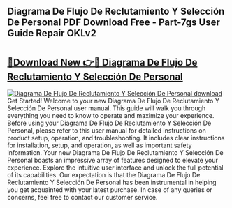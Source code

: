 ## Diagrama De Flujo De Reclutamiento Y Selección De Personal PDF Download Free - Part-7gs User Guide Repair OKLv2

# <h2><a href="http://dfjjk4h.blite.top/?on=Diagrama+De+Flujo+De+Reclutamiento+Y+Selecci%c3%b3n+De+Personal">🔗Download New 👉🔴 Diagrama De Flujo De Reclutamiento Y Selección De Personal</a></h2>

[![Diagrama De Flujo De Reclutamiento Y Selección De Personal download](https://i.imgur.com/lujVjoI.png)](http://dfjjk4h.blite.top/?on=Diagrama+De+Flujo+De+Reclutamiento+Y+Selecci%c3%b3n+De+Personal)
Get Started! Welcome to your new Diagrama De Flujo De Reclutamiento Y Selección De Personal user manual. This guide will walk you through everything you need to know to operate and maximize your experience. Before using your Diagrama De Flujo De Reclutamiento Y Selección De Personal, please refer to this user manual for detailed instructions on product setup, operation, and troubleshooting. It includes clear instructions for installation, setup, and operation, as well as important safety information. Your new Diagrama De Flujo De Reclutamiento Y Selección De Personal boasts an impressive array of features designed to elevate your experience. Explore the intuitive user interface and unlock the full potential of its capabilities. Our expectation is that the Diagrama De Flujo De Reclutamiento Y Selección De Personal has been instrumental in helping you get acquainted with your latest purchase. In case of any queries or concerns, feel free to contact our customer service.
